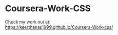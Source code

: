 # Coursera-Work-CSS

Check my work out at: <br>
https://keerthanas1999.github.io/Coursera-Work-css/
